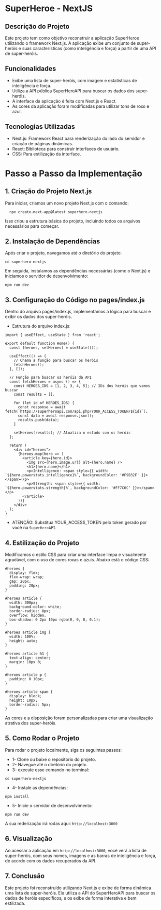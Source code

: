 # SuperHeroe - NextJS

## Descrição do Projeto
Este projeto tem como objetivo reconstruir a aplicação SuperHeroe utilizando o framework Next.js. A aplicação exibe um conjunto de super-heróis e suas características (como inteligência e força) a partir de uma API de super-heróis.

## Funcionalidades 
- Exibe uma lista de super-heróis, com imagem e estatísticas de inteligência e força.
- Utiliza a API pública SuperHeroAPI para buscar os dados dos super-heróis.
- A interface da aplicação é feita com Next.js e React.
- As cores da aplicação foram modificadas para utilizar tons de roxo e azul.

## Tecnologias Utilizadas
- Next.js: Framework React para renderização do lado do servidor e criação de páginas dinâmicas.
- React: Biblioteca para construir interfaces de usuário.
- CSS: Para estilização da interface.

# Passo a Passo da Implementação

## 1. Criação do Projeto Next.js
  Para iniciar, criamos um novo projeto Next.js com o comando:

```
  npx create-next-app@latest superhero-nextjs
```
Isso criou a estrutura básica do projeto, incluindo todos os arquivos necessários para começar.

## 2. Instalação de Dependências
Após criar o projeto, navegamos até o diretório do projeto:

```
cd superhero-nextjs
```

Em seguida, instalamos as dependências necessárias (como o Next.js) e iniciamos o servidor de desenvolvimento:

```
npm run dev
```

## 3. Configuração do Código no pages/index.js
Dentro do arquivo pages/index.js, implementamos a lógica para buscar e exibir os dados dos super-heróis.

- Estrutura do arquivo index.js:

```
import { useEffect, useState } from 'react';

export default function Home() {
  const [heroes, setHeroes] = useState([]);

  useEffect(() => {
    // Chama a função para buscar os heróis
    fetchHeroes();
  }, []);

  // Função para buscar os heróis da API
  const fetchHeroes = async () => {
    const HEROES_IDS = [1, 2, 3, 4, 5]; // IDs dos heróis que vamos buscar
    const results = [];

    for (let id of HEROES_IDS) {
      const response = await fetch(`https://superheroapi.com/api.php/YOUR_ACCESS_TOKEN/${id}`);
      const data = await response.json();
      results.push(data);
    }

    setHeroes(results); // Atualiza o estado com os heróis
  };

  return (
    <div id="heroes">
      {heroes.map(hero => (
        <article key={hero.id}>
          <img src={hero.image.url} alt={hero.name} />
          <h1>{hero.name}</h1>
          <p>Intelligence: <span style={{ width: `${hero.powerstats.intelligence}%`, backgroundColor: '#F9B32F' }}></span></p>
          <p>Strength: <span style={{ width: `${hero.powerstats.strength}%`, backgroundColor: '#FF7C6C' }}></span></p>
        </article>
      ))}
    </div>
  );
}
```

- ATENÇÃO: Substitua YOUR_ACCESS_TOKEN pelo token gerado por você na `SuperHeroAPI`.

## 4. Estilização do Projeto
Modificamos o estilo CSS para criar uma interface limpa e visualmente agradável, com o uso de cores roxas e azuis. Abaixo está o código CSS:

```
#heroes {
  display: flex;
  flex-wrap: wrap;
  gap: 20px;
  padding: 20px;
}

#heroes article {
  width: 300px;
  background-color: white;
  border-radius: 8px;
  overflow: hidden;
  box-shadow: 0 2px 10px rgba(0, 0, 0, 0.1);
}

#heroes article img {
  width: 100%;
  height: auto;
}

#heroes article h1 {
  text-align: center;
  margin: 10px 0;
}

#heroes article p {
  padding: 0 10px;
}

#heroes article span {
  display: block;
  height: 10px;
  border-radius: 5px;
}
```
As cores e a disposição foram personalizadas para criar uma visualização atrativa dos super-heróis.

## 5. Como Rodar o Projeto
Para rodar o projeto localmente, siga os seguintes passos:
- 1- Clone ou baixe o repositório do projeto.
- 2- Navegue até o diretório do projeto.
- 3- execute esse comando no terminal:
 
```
cd superhero-nextjs
```

- 4- Instale as dependências:

```
npm install

```

- 5- Inicie o servidor de desenvolvimento:
 

```
npm run dev
```

A sua rederização irá rodas aqui: `http://localhost:3000`

## 6. Visualização

Ao acessar a aplicação em `http://localhost:3000`, você verá a lista de super-heróis, com seus nomes, imagens e as barras de inteligência e força, de acordo com os dados recuperados da API.

## 7. Conclusão
Este projeto foi reconstruído utilizando Next.js e exibe de forma dinâmica uma lista de super-heróis. Ele utiliza a API do SuperHeroAPI para buscar os dados de heróis específicos, e os exibe de forma interativa e bem estilizada.








 






  
  
